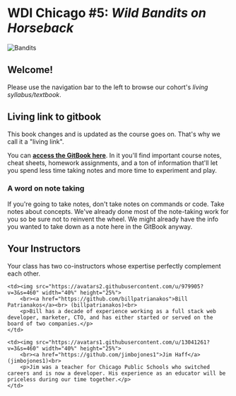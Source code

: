 # WDI Chicago #5: *Wild Bandits on Horseback*

![Bandits](https://trello-attachments.s3.amazonaws.com/5730ac6e7b5b517203058a07/5730ac707b5b517203058b65/5434787463501cc39e510c69faa5be20/roping.jpg)

## Welcome!

Please use the navigation bar to the left to browse our cohort's *living syllabus/textbook*.

## Living link to gitbook

This book changes and is updated as the course goes on. That's why we call it a "living link".

You can __[access the GitBook here](https://billpatrianakos.gitbooks.io/wdi-bandits/content/)__. In it you'll find important course notes, cheat sheets, homework assignments, and a ton of information that'll let you spend less time taking notes and more time to experiment and play.

### A word on note taking

If you're going to take notes, don't take notes on commands or code. Take notes about concepts. We've already done most of the note-taking work for you so be sure not to reinvent the wheel. We might already have the info you wanted to take down as a note here in the GitBook anyway.

## Your Instructors

Your class has two co-instructors whose expertise perfectly complement each other.

<table>
  <tr>

    <td><img src="https://avatars2.githubusercontent.com/u/979905?v=3&s=460" width="40%" height="25%">
    	<br><a href="https://github.com/billpatrianakos">Bill Patrianakos</a><br> (billpatrianakos)<br>
    	<p>Bill has a decade of experience working as a full stack web developer, marketer, CTO, and has either started or served on the board of two companies.</p>
    </td>

    <td><img src="https://avatars1.githubusercontent.com/u/13041261?v=3&s=460" width="40%" height="25%">
    	<br><a href="https://github.com/jimbojones1">Jim Haff</a> (jimbojones1)<br>
    	<p>Jim was a teacher for Chicago Public Schools who switched careers and is now a developer. His experience as an educator will be priceless during our time together.</p>
    </td>
  </tr>
</table>

